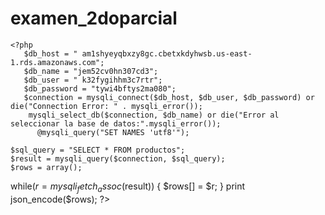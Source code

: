 # examen_2doparcial
    <?php
       $db_host = " am1shyeyqbxzy8gc.cbetxkdyhwsb.us-east-1.rds.amazonaws.com";
       $db_name = "jem52cv0hn307cd3";
       $db_user = " k32fygihhm3c7rtr";
       $db_password = "tywi4bftys2ma080";
       $connection = mysqli_connect($db_host, $db_user, $db_password) or die("Connection Error: " . mysqli_error());
        mysqli_select_db($connection, $db_name) or die("Error al seleccionar la base de datos:".mysqli_error());
          @mysqli_query("SET NAMES 'utf8'");

    $sql_query = "SELECT * FROM productos";
    $result = mysqli_query($connection, $sql_query);
    $rows = array();
while($r = mysqli_fetch_assoc($result)) {
  $rows[] = $r;
}
print json_encode($rows);
?>


